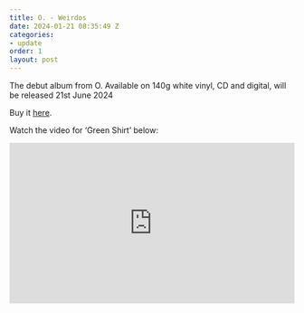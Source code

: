 ```yaml
---
title: O. - Weirdos
date: 2024-01-21 08:35:49 Z
categories:
- update
order: 1
layout: post
---
```



The debut album from O. Available on 140g white vinyl, CD and digital, will be released 21st June 2024


Buy it  <a href="https://speedywunderground.ochre.store/release/444091-o-weirdos" >here</a>. 

Watch the video for ‘Green Shirt’ below:
 
<style>.embed-container { position: relative; padding-bottom: 56.25%; height: 0; overflow: hidden; max-width: 100%; } .embed-container iframe, .embed-container object, .embed-container embed { position: absolute; top: 0; left: 0; width: 100%; height: 100%; }</style><div class='embed-container'><iframe src='https://www.youtube.com/embed/0YFAeS3_2u8' frameborder='0' allowfullscreen></iframe></div>
<p> </p>
